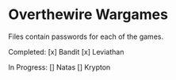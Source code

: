 # Overthewire Wargames
Files contain passwords for each of the games.

Completed:
[x] Bandit
[x] Leviathan

In Progress:
[] Natas
[] Krypton
